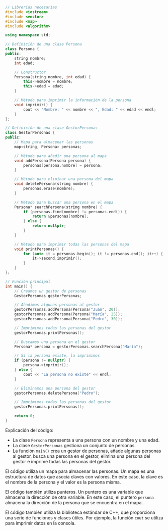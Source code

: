 ```c++
// Librerías necesarias
#include <iostream>
#include <vector>
#include <map>
#include <algorithm>

using namespace std;

// Definición de una clase Persona
class Persona {
public:
    string nombre;
    int edad;

    // Constructor
    Persona(string nombre, int edad) {
        this->nombre = nombre;
        this->edad = edad;
    }

    // Método para imprimir la información de la persona
    void imprimir() {
        cout << "Nombre: " << nombre << ", Edad: " << edad << endl;
    }
};

// Definición de una clase GestorPersonas
class GestorPersonas {
public:
    // Mapa para almacenar las personas
    map<string, Persona> personas;

    // Método para añadir una persona al mapa
    void addPersona(Persona persona) {
        personas[persona.nombre] = persona;
    }

    // Método para eliminar una persona del mapa
    void deletePersona(string nombre) {
        personas.erase(nombre);
    }

    // Método para buscar una persona en el mapa
    Persona* searchPersona(string nombre) {
        if (personas.find(nombre) != personas.end()) {
            return &personas[nombre];
        } else {
            return nullptr;
        }
    }

    // Método para imprimir todas las personas del mapa
    void printPersonas() {
        for (auto it = personas.begin(); it != personas.end(); it++) {
            it->second.imprimir();
        }
    }
};

// Función principal
int main() {
    // Creamos un gestor de personas
    GestorPersonas gestorPersonas;

    // Añadimos algunas personas al gestor
    gestorPersonas.addPersona(Persona("Juan", 20));
    gestorPersonas.addPersona(Persona("María", 25));
    gestorPersonas.addPersona(Persona("Pedro", 30));

    // Imprimimos todas las personas del gestor
    gestorPersonas.printPersonas();

    // Buscamos una persona en el gestor
    Persona* persona = gestorPersonas.searchPersona("María");

    // Si la persona existe, la imprimimos
    if (persona != nullptr) {
        persona->imprimir();
    } else {
        cout << "La persona no existe" << endl;
    }

    // Eliminamos una persona del gestor
    gestorPersonas.deletePersona("Pedro");

    // Imprimimos todas las personas del gestor
    gestorPersonas.printPersonas();

    return 0;
}
```

Explicación del código:

* La clase `Persona` representa a una persona con un nombre y una edad.
* La clase `GestorPersonas` gestiona un conjunto de personas.
* La función `main()` crea un gestor de personas, añade algunas personas al gestor, busca una persona en el gestor, elimina una persona del gestor e imprime todas las personas del gestor.

El código utiliza un mapa para almacenar las personas. Un mapa es una estructura de datos que asocia claves con valores. En este caso, la clave es el nombre de la persona y el valor es la persona misma.

El código también utiliza punteros. Un puntero es una variable que almacena la dirección de otra variable. En este caso, el puntero `persona` almacena la dirección de la persona que se encuentra en el mapa.

El código también utiliza la biblioteca estándar de C++, que proporciona una serie de funciones y clases útiles. Por ejemplo, la función `cout` se utiliza para imprimir datos en la consola.